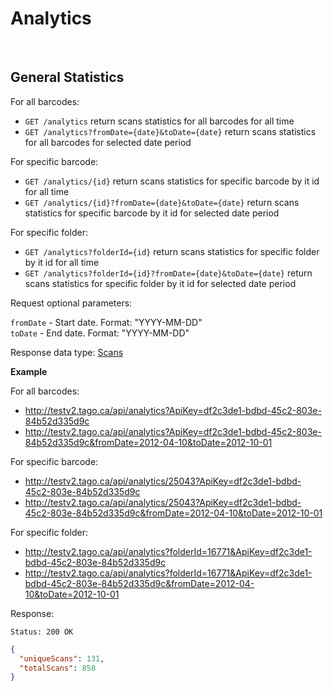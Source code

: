 Analytics
====

<br/>

General Statistics
------

For all barcodes:
* `GET /analytics` return scans statistics for all barcodes for all time
* `GET /analytics?fromDate={date}&toDate={date}` return scans statistics for all barcodes for selected date period

For specific barcode:
* `GET /analytics/{id}` return scans statistics for specific barcode by it id for all time
* `GET /analytics/{id}?fromDate={date}&toDate={date}` return scans statistics for specific barcode by it id for selected date period

For specific folder:
* `GET /analytics?folderId={id}` return scans statistics for specific folder by it id for all time
* `GET /analytics?folderId={id}?fromDate={date}&toDate={date}` return scans statistics for specific folder by it id for selected date period

Request optional parameters:

`fromDate` - Start date. Format: "YYYY-MM-DD" <br/>
`toDate` - End date. Format: "YYYY-MM-DD"

Response data type: [Scans](scans.md)

**Example**

For all barcodes:
  * http://testv2.tago.ca/api/analytics?ApiKey=df2c3de1-bdbd-45c2-803e-84b52d335d9c
  * http://testv2.tago.ca/api/analytics?ApiKey=df2c3de1-bdbd-45c2-803e-84b52d335d9c&fromDate=2012-04-10&toDate=2012-10-01

For specific barcode: 
  * http://testv2.tago.ca/api/analytics/25043?ApiKey=df2c3de1-bdbd-45c2-803e-84b52d335d9c
  * http://testv2.tago.ca/api/analytics/25043?ApiKey=df2c3de1-bdbd-45c2-803e-84b52d335d9c&fromDate=2012-04-10&toDate=2012-10-01

For specific folder: 
  * http://testv2.tago.ca/api/analytics?folderId=16771&ApiKey=df2c3de1-bdbd-45c2-803e-84b52d335d9c
  * http://testv2.tago.ca/api/analytics?folderId=16771&ApiKey=df2c3de1-bdbd-45c2-803e-84b52d335d9c&fromDate=2012-04-10&toDate=2012-10-01

Response:

```
Status: 200 OK
```

```json
{
  "uniqueScans": 131,
  "totalScans": 858
}
```
